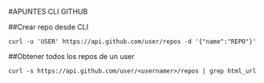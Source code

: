 #APUNTES CLI GITHUB

##Crear repo desde CLI
```
curl -u 'USER' https://api.github.com/user/repos -d '{"name":"REPO"}'
```
##Obtener todos los repos de un user
```
curl -s https://api.github.com/user/<usernamer>/repos | grep html_url
```
